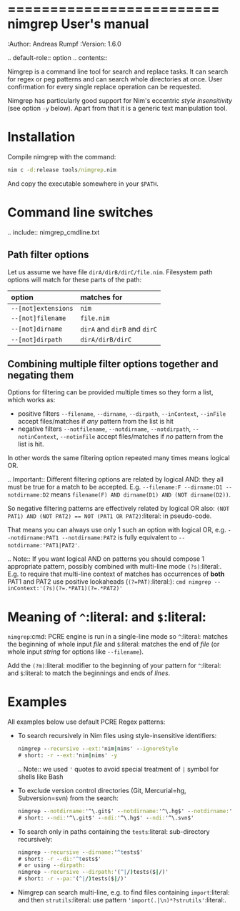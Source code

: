 =========================
  nimgrep User's manual
=========================

:Author: Andreas Rumpf
:Version: 1.6.0

.. default-role:: option
.. contents::

Nimgrep is a command line tool for search and replace tasks. It can search for
regex or peg patterns and can search whole directories at once. User
confirmation for every single replace operation can be requested.

Nimgrep has particularly good support for Nim's
eccentric *style insensitivity* (see option `-y` below).
Apart from that it is a generic text manipulation tool.


Installation
============

Compile nimgrep with the command:

  ```cmd
  nim c -d:release tools/nimgrep.nim
  ```

And copy the executable somewhere in your ``$PATH``.


Command line switches
=====================

.. include:: nimgrep_cmdline.txt

Path filter options
-------------------

Let us assume we have file `dirA/dirB/dirC/file.nim`.
Filesystem path options will match for these parts of the path:

| option              | matches for                        |
| :------------------ | :--------------------------------  |
| `--[not]extensions` | ``nim``                            |
| `--[not]filename`   | ``file.nim``                       |
| `--[not]dirname`    | ``dirA`` and ``dirB`` and ``dirC`` |
| `--[not]dirpath`    | ``dirA/dirB/dirC``                 |

Combining multiple filter options together and negating them
------------------------------------------------------------

Options for filtering can be provided multiple times so they form a list,
which works as:
* positive filters
  `--filename`, `--dirname`, `--dirpath`, `--inContext`,
  `--inFile` accept files/matches if *any* pattern from the list is hit
* negative filters
  `--notfilename`, `--notdirname`, `--notdirpath`, `--notinContext`,
  `--notinFile` accept files/matches if *no* pattern from the list is hit.

In other words the same filtering option repeated many times means logical OR.

.. Important::
  Different filtering options are related by logical AND: they all must
  be true for a match to be accepted.
  E.g. `--filename:F --dirname:D1 --notdirname:D2` means
  `filename(F) AND dirname(D1) AND (NOT dirname(D2))`.

So negative filtering patterns are effectively related by logical OR also:
`(NOT PAT1) AND (NOT PAT2) == NOT (PAT1 OR PAT2)`:literal: in pseudo-code.

That means you can always use only 1 such an option with logical OR, e.g.
`--notdirname:PAT1 --notdirname:PAT2` is fully equivalent to
`--notdirname:'PAT1|PAT2'`.

.. Note::
   If you want logical AND on patterns you should compose 1 appropriate pattern,
   possibly combined with multi-line mode `(?s)`:literal:.
   E.g. to require that multi-line context of matches has occurrences of
   **both** PAT1 and PAT2 use positive lookaheads (`(?=PAT)`:literal:):
     ```cmd
     nimgrep --inContext:'(?s)(?=.*PAT1)(?=.*PAT2)'
     ```

Meaning of `^`:literal: and `$`:literal:
========================================

`nimgrep`:cmd: PCRE engine is run in a single-line mode so
`^`:literal: matches the beginning of whole input *file* and
`$`:literal: matches the end of *file* (or whole input *string* for
options like `--filename`).

Add the `(?m)`:literal: modifier to the beginning of your pattern for
`^`:literal: and `$`:literal: to match the beginnings and ends of *lines*.

Examples
========

All examples below use default PCRE Regex patterns:

+ To search recursively in Nim files using style-insensitive identifiers:

    ```cmd
    nimgrep --recursive --ext:'nim|nims' --ignoreStyle
    # short: -r --ext:'nim|nims' -y
    ```

  .. Note:: we used `'` quotes to avoid special treatment of `|` symbol
    for shells like Bash

+ To exclude version control directories (Git, Mercurial=hg, Subversion=svn)
  from the search:
    ```cmd
    nimgrep --notdirname:'^\.git$' --notdirname:'^\.hg$' --notdirname:'^\.svn$'
    # short: --ndi:'^\.git$' --ndi:'^\.hg$' --ndi:'^\.svn$'
    ```
+ To search only in paths containing the `tests`:literal: sub-directory
  recursively:
    ```cmd
    nimgrep --recursive --dirname:'^tests$'
    # short: -r --di:'^tests$'
    # or using --dirpath:
    nimgrep --recursive --dirpath:'(^|/)tests($|/)'
    # short: -r --pa:'(^|/)tests($|/)'
    ```
+ Nimgrep can search multi-line, e.g. to find files containing `import`:literal:
  and then `strutils`:literal: use pattern `'import(.|\n)*?strutils'`:literal:.
